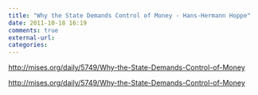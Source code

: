 ```yaml
---
title: "Why the State Demands Control of Money - Hans-Hermann Hoppe"
date: 2011-10-18 16:19
comments: true
external-url:
categories:
---
```

  
[<http://mises.org/daily/5749/Why-the-State-Demands-Control-of-Money>][1]

<http://mises.org/daily/5749/Why-the-State-Demands-Control-of-Money>

  [1]: http://mises.org/daily/5749/Why-the-State-Demands-Control-of-Money

